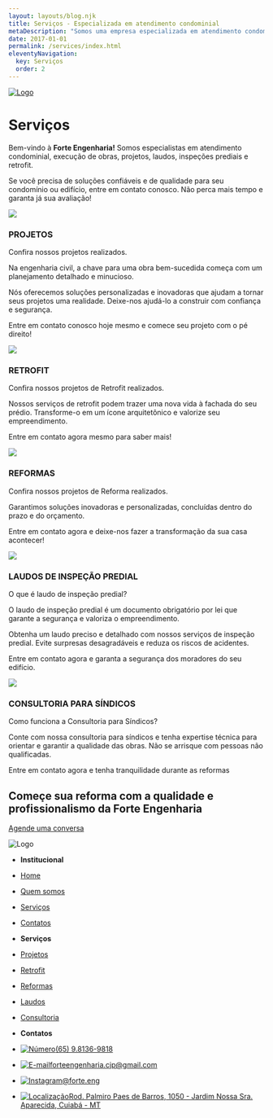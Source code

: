 ```yaml
---
layout: layouts/blog.njk
title: Serviços - Especializada em atendimento condominial
metaDescription: "Somos uma empresa especializada em atendimento condominial"
date: 2017-01-01
permalink: /services/index.html
eleventyNavigation:
  key: Serviços
  order: 2
---
```

[![Logo](/static/img/logo.svg)](/)

**Serviços**
============

Bem-vindo à **Forte Engenharia!** Somos especialistas em atendimento condominial, execução de obras, projetos, laudos, inspeções prediais e retrofit.  
  
Se você precisa de soluções confiáveis e de qualidade para seu condomínio ou edifício, entre em contato conosco. Não perca mais tempo e garanta já sua avaliação!

![](/static/img/projetos.png)

### **PROJETOS**

Confira nossos projetos realizados.

Na engenharia civil, a chave para uma obra bem-sucedida começa com um planejamento detalhado e minucioso.

Nós oferecemos soluções personalizadas e inovadoras que ajudam a tornar seus projetos uma realidade. Deixe-nos ajudá-lo a construir com confiança e segurança.

Entre em contato conosco hoje mesmo e comece seu projeto com o pé direito!

![](/static/img/retrofit.png)

### **RETROFIT**

Confira nossos projetos de Retrofit realizados.

Nossos serviços de retrofit podem trazer uma nova vida à fachada do seu prédio. Transforme-o em um ícone arquitetônico e valorize seu empreendimento.

Entre em contato agora mesmo para saber mais!

![](/static/img/reforma.png)

### **REFORMAS**

Confira nossos projetos de Reforma realizados.

Garantimos soluções inovadoras e personalizadas, concluídas dentro do prazo e do orçamento.

Entre em contato agora e deixe-nos fazer a transformação da sua casa acontecer!

![](/static/img/laudos.png)

### **LAUDOS DE INSPEÇÃO PREDIAL**

O que é laudo de inspeção predial?

O laudo de inspeção predial é um documento obrigatório por lei que garante a segurança e valoriza o empreendimento.

Obtenha um laudo preciso e detalhado com nossos serviços de inspeção predial. Evite surpresas desagradáveis e reduza os riscos de acidentes.

Entre em contato agora e garanta a segurança dos moradores do seu edifício.

![](/static/img/consultoria.png)

### **CONSULTORIA PARA SÍNDICOS**

Como funciona a Consultoria para Síndicos?

Conte com nossa consultoria para síndicos e tenha expertise técnica para orientar e garantir a qualidade das obras. Não se arrisque com pessoas não qualificadas.

Entre em contato agora e tenha tranquilidade durante as reformas

Começe sua **reforma** com a qualidade e profissionalismo da **Forte Engenharia**
---------------------------------------------------------------------------------

[Agende uma conversa](https://wa.me/5565981369818)

![Logo](/static/img/logo_rodape.svg)

*   **Institucional**
*   [Home](/)
*   [Quem somos](/about)
*   [Serviços](/services)
*   [Contatos](https://wa.me/5565981369818)

*   **Serviços**
*   [Projetos](/services)
*   [Retrofit](/services)
*   [Reformas](/services)
*   [Laudos](/services)
*   [Consultoria](/services)

*   **Contatos**
*   [![Número](/static/img/number.svg)(65) 9.8136-9818](https://wa.me/5565981369818)
*   [![E-mail](/static/img/email.svg)forteengenharia.cjp@gmail.com](forteengenharia.cjp@gmail.com)
*   [![Instagram](/static/img/insta.svg)@forte.eng](https://www.instagram.com/forte.eng/)
*   [![Localização](/static/img/localization.svg)Rod. Palmiro Paes de Barros, 1050 - Jardim Nossa Sra. Aparecida, Cuiabá - MT](https://goo.gl/maps/S7pAEAgh1g9uknu99?coh=178573&entry=tt)